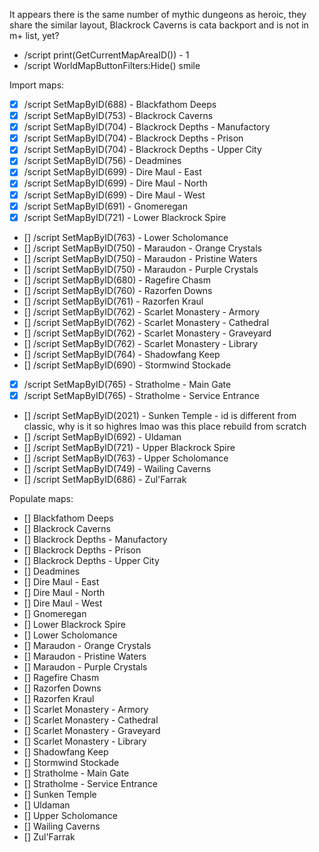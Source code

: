 It appears there is the same number of mythic dungeons as heroic, they share the similar layout, Blackrock Caverns is cata backport and is not in m+ list, yet?

- /script print(GetCurrentMapAreaID()) - 1
- /script WorldMapButtonFilters:Hide() smile

Import maps:
- [x] /script SetMapByID(688) - Blackfathom Deeps
- [x] /script SetMapByID(753) - Blackrock Caverns
- [x] /script SetMapByID(704) - Blackrock Depths - Manufactory
- [x] /script SetMapByID(704) - Blackrock Depths - Prison
- [x] /script SetMapByID(704) - Blackrock Depths - Upper City
- [x] /script SetMapByID(756) - Deadmines
- [x] /script SetMapByID(699) - Dire Maul - East
- [x] /script SetMapByID(699) - Dire Maul - North
- [x] /script SetMapByID(699) - Dire Maul - West
- [x] /script SetMapByID(691) - Gnomeregan
- [x] /script SetMapByID(721) - Lower Blackrock Spire
- [] /script SetMapByID(763) - Lower Scholomance
- [] /script SetMapByID(750) - Maraudon - Orange Crystals
- [] /script SetMapByID(750) - Maraudon - Pristine Waters
- [] /script SetMapByID(750) - Maraudon - Purple Crystals
- [] /script SetMapByID(680) - Ragefire Chasm
- [] /script SetMapByID(760) - Razorfen Downs
- [] /script SetMapByID(761) - Razorfen Kraul
- [] /script SetMapByID(762) - Scarlet Monastery - Armory
- [] /script SetMapByID(762) - Scarlet Monastery - Cathedral
- [] /script SetMapByID(762) - Scarlet Monastery - Graveyard
- [] /script SetMapByID(762) - Scarlet Monastery - Library
- [] /script SetMapByID(764) - Shadowfang Keep
- [] /script SetMapByID(690) - Stormwind Stockade
- [x] /script SetMapByID(765) - Stratholme - Main Gate
- [x] /script SetMapByID(765) - Stratholme - Service Entrance
- [] /script SetMapByID(2021) - Sunken Temple - id is different from classic, why is it so highres lmao was this place rebuild from scratch
- [] /script SetMapByID(692) - Uldaman
- [] /script SetMapByID(721) - Upper Blackrock Spire
- [] /script SetMapByID(763) - Upper Scholomance
- [] /script SetMapByID(749) - Wailing Caverns
- [] /script SetMapByID(686) - Zul'Farrak

Populate maps:
- [] Blackfathom Deeps
- [] Blackrock Caverns
- [] Blackrock Depths - Manufactory
- [] Blackrock Depths - Prison
- [] Blackrock Depths - Upper City
- [] Deadmines
- [] Dire Maul - East
- [] Dire Maul - North
- [] Dire Maul - West
- [] Gnomeregan
- [] Lower Blackrock Spire
- [] Lower Scholomance
- [] Maraudon - Orange Crystals
- [] Maraudon - Pristine Waters
- [] Maraudon - Purple Crystals
- [] Ragefire Chasm
- [] Razorfen Downs
- [] Razorfen Kraul
- [] Scarlet Monastery - Armory
- [] Scarlet Monastery - Cathedral
- [] Scarlet Monastery - Graveyard
- [] Scarlet Monastery - Library
- [] Shadowfang Keep
- [] Stormwind Stockade
- [] Stratholme - Main Gate
- [] Stratholme - Service Entrance
- [] Sunken Temple
- [] Uldaman
- [] Upper Scholomance
- [] Wailing Caverns
- [] Zul'Farrak